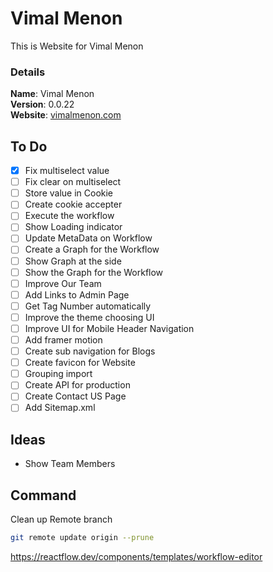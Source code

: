 # Vimal Menon

This is Website for Vimal Menon

### Details

<b>Name</b>: Vimal Menon
<br/>
<b>Version</b>: 0.0.22
<br/>
<b>Website</b>: [vimalmenon.com](https://vimalmenon.com)
<br/>

## To Do

- [x] Fix multiselect value
- [ ] Fix clear on multiselect
- [ ] Store value in Cookie
- [ ] Create cookie accepter
- [ ] Execute the workflow
- [ ] Show Loading indicator
- [ ] Update MetaData on Workflow
- [ ] Create a Graph for the Workflow
- [ ] Show Graph at the side
- [ ] Show the Graph for the Workflow
- [ ] Improve Our Team
- [ ] Add Links to Admin Page
- [ ] Get Tag Number automatically
- [ ] Improve the theme choosing UI
- [ ] Improve UI for Mobile Header Navigation
- [ ] Add framer motion
- [ ] Create sub navigation for Blogs
- [ ] Create favicon for Website
- [ ] Grouping import
- [ ] Create API for production
- [ ] Create Contact US Page
- [ ] Add Sitemap.xml

## Ideas

- Show Team Members

## Command
Clean up Remote branch
```sh
git remote update origin --prune
```


https://reactflow.dev/components/templates/workflow-editor
